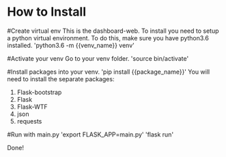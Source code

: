 # How to Install


#Create virtual env
This is the dashboard-web. 
To install you need to setup a python virtual environment.
To do this, make sure you have python3.6 installed.
'python3.6 -m {{venv_name}} venv'


#Activate your venv
Go to your venv folder.
'source bin/activate'

#Install packages into your venv.
'pip install {{package_name}}'
You will need to install the separate packages: 
 1. Flask-bootstrap
 2. Flask
 3. Flask-WTF
 4. json
 5. requests


#Run with main.py
'export FLASK_APP=main.py'
'flask run'


Done!


